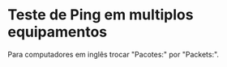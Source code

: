 # Teste de Ping em multiplos equipamentos

Para computadores em inglês trocar "Pacotes:" por "Packets:".